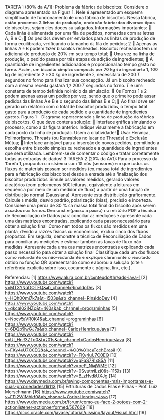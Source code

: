 TAREFA 1 (80% da AV1):
Problema da fábrica de biscoitos:
Considere o diagrama apresentado na Figura 1. Nele é apresentado um esquema simplificado de funcionamento de uma fábrica de biscoitos. Nessa fábrica, estão presentes 3 linhas de produção, onde são fabricados diversos tipos de biscoitos, sejam eles doces ou salgados. Informações importantes:
 Cada linha é alimentada por uma fila de pedidos, nomeadas com as letras A, B e C;
 Os pedidos devem ser enviados para as linhas de produção de forma equilibrada, verificando o tamanho da fila de pedidos;
2
 Apenas as linhas A e B podem fazer biscoitos recheados. Biscoitos recheados têm um adicional de produção de 20% em seu tempo total;
 Uma vez na linha de produção, o pedido passa por três etapas de adição de ingredientes;
 A quantidade de ingredientes adicionados é proporcional ao tempo gasto no forno. Assim, um biscoito simples composto por 70 kg de ingrediente 1, 100 kg de ingrediente 2 e 30 kg de ingrediente 3, necessitará de 200∙𝑇 segundos no forno para finalizar sua concepção. Já um biscoito recheado com a mesma receita gastará 1,2∙200∙𝑇 segundos no forno. 𝑇 é uma constante de tempo definida no início da simulação;
 Os Fornos 1 e 2 podem apenas assar um pedido por vez, sendo que o primeiro pode assar pedidos das linhas A e B e o segundo das linhas B e C;
 Ao final deve ser gerado um relatório com o total de biscoitos produzidos, o tempo total gasto para a produção de cada pedido e a quantidade de ingredientes gastos.
Figura 1 - Diagrama representando a linha de produção da fábrica de biscoitos.
O que deve conter a solução:
 Interface gráfica simulando o processo, como a da figura anterior. Indique visualmente a fabricação em cada ponto da linha de produção. Usem a criatividade!
 Usar Herança, Polimorfismo, Threads (ou Runnables no lugar de Threads) e Exclusão Mútua;
 Interface amigável para a inserção de novos pedidos, permitindo a escolha entre biscoito simples ou recheado e a quantidade de ingredientes que será utilizada.
Lembrem-se de comentar o código e tratar corretamente todas as entradas de dados!
3
TAREFA 2 (20% da AV1):
Para o processo da Tarefa 1, proponha um sistema com 15 nós (sensores) em que todos os fluxos de materiais possam ser medidos (ex. massa total de ingredientes para a fabricação dos biscoitos) desde a entrada até a finalização dos biscoitos produzidos. Simule os valores medidos, gerando valores aleatórios (com pelo menos 500 leituras, equivalente a leituras em sequência por meio de um medidor de fluxo) a partir de uma função de distribuição normal (Gaussiana). Apresente esta distribuição graficamente. Calcule a média, desvio padrão, polarização (bias), precisão e incerteza. Considere uma perda de 30 % da massa total final do biscoito após serem assados nos fornos.
Demonstre (passo a passo) no relatório PDF a técnica de Reconciliação de Dados para conciliar as medições e apresente cada uma das matrizes encontradas, explicando cada passo necessário para obter a solução final. Como nem todos os fluxos são medidos em uma planta, devido a razões físicas ou económicas, exclua cinco dos fluxos propostos. Em seguida, demonstre a técnica de Reconciliação de Dados para conciliar as medições e estimar também as taxas de fluxo não medidas. Apresente cada uma das matrizes encontradas explicando cada passo necessário para obter a solução final. Classifique cada um dos fluxos como redundante ou não-redundante e explique claramente o resultado obtido na função QR, apresentando como elaborou a solução (cite a referência explícita sobre isso, documento e página, link, etc.).

Referencias:
[1] https://www.alura.com.br/conteudo/threads-java-1
[2] https://www.youtube.com/watch?v=MT3YNqDOTFQ&ab_channel=RinaldoDev
[3] https://www.youtube.com/watch?v=HQh0Omi7k7s&t=1503s&ab_channel=RinaldoDev
[4] https://www.youtube.com/watch?v=qkcalG2iNZc&t=460s&ab_channel=programinhas
[5] https://www.youtube.com/watch?v=Nocv5aVR0K4&ab_channel=programinhas
[6] https://www.youtube.com/watch?v=6DQp5iwGJ7s&ab_channel=CarlosHenriqueJava
[7] https://www.youtube.com/watch?v=UI_HnR3ZTd0&t=201s&ab_channel=CarlosHenriqueJava
[8] https://www.youtube.com/watch?v=FKy4uU7C0EQ&ab_channel=%C3%81reaTechBrasil
[9] https://www.youtube.com/watch?v=FKy4uU7C0EQ
[10] https://www.youtube.com/watch?v=gFaS7R1x85A
[11] https://www.youtube.com/watch?v=oeP_NiajWME
[12] https://www.youtube.com/watch?v=0SyutmiLzj0&t=1159s
[13] https://www.youtube.com/watch?v=B_zHvdkUXJg
[14] https://www.devmedia.com.br/swing-componentes-mais-importantes-e-suas-propriedades/16113
[15] Estruturas de Dados Filas e Pilhas - Prof. Luiz Merschmann
[16] https://www.youtube.com/watch?v=FEl2W1Mhkf0&ab_channel=CarlosHenriqueJava
[17] https://www.devmedia.com.br/forum/como-eu-faco-2-botoes-com-2-actionlistener-actionperformed/567609
[18] https://docs.oracle.com/javase/tutorial/uiswing/layout/visual.html
[19] 

